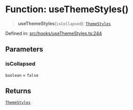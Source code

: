 # Function: useThemeStyles()

> **useThemeStyles**(`isCollapsed`): [`ThemeStyles`](../interfaces/ThemeStyles.md)

Defined in: [src/hooks/useThemeStyles.ts:244](https://github.com/Nick2bad4u/Uptime-Watcher/blob/main/src/hooks/useThemeStyles.ts#L244)

## Parameters

### isCollapsed

`boolean` = `false`

## Returns

[`ThemeStyles`](../interfaces/ThemeStyles.md)
